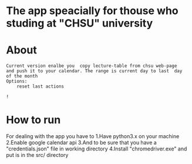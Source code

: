 # The app speacially for thouse  who studing at "CHSU" university


# About
	Current version enalbe you  copy lecture-table from chsu web-page
	and push it to your calendar. The range is current day to last  day
	of the month
	Options:
		reset last actions
	
	!
# How to run 

For dealing with the app you have to
	1.Have python3.x on your machine
	2.Enable google calendar api
	3.And to be sure that  you have a "credentials.json" file in working directory
	4.Install "chromedriver.exe" and  put is  in  the src/ directory 

